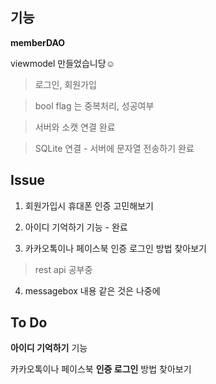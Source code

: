 ## 기능
**memberDAO**

viewmodel 만들었습니당☺️

> 로그인, 회원가입

> bool flag 는 중복처리, 성공여부

> 서버와 소캣 연결 완료

> SQLite 연결 - 서버에 문자열 전송하기 완료

## Issue

1. 회원가입시 휴대폰 인증 고민해보기

2. 아이디 기억하기 기능 - 완료

3. 카카오톡이나 페이스북 인증 로그인 방법 찾아보기
> rest api 공부중

4. messagebox 내용 같은 것은 나중에

## To Do

**아이디 기억하기** 기능

카카오톡이나 페이스북 **인증 로그인** 방법 찾아보기
